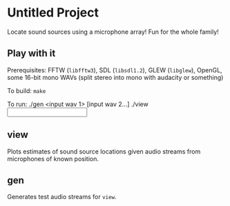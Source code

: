 # Untitled Project

Locate sound sources using a microphone array! Fun for the whole family!

## Play with it

Prerequisites: FFTW (`libfftw3`), SDL (`libsdl1.2`), GLEW (`libglew`), OpenGL,
some 16-bit mono WAVs (split stereo into mono with audacity or something)

To build: `make`

To run:
    ./gen <output prefix> <input wav 1> [input wav 2...]
    ./view <input prefix> <number of sources>

## view

Plots estimates of sound source locations given audio streams from microphones
of known position.

## gen

Generates test audio streams for `view`.
